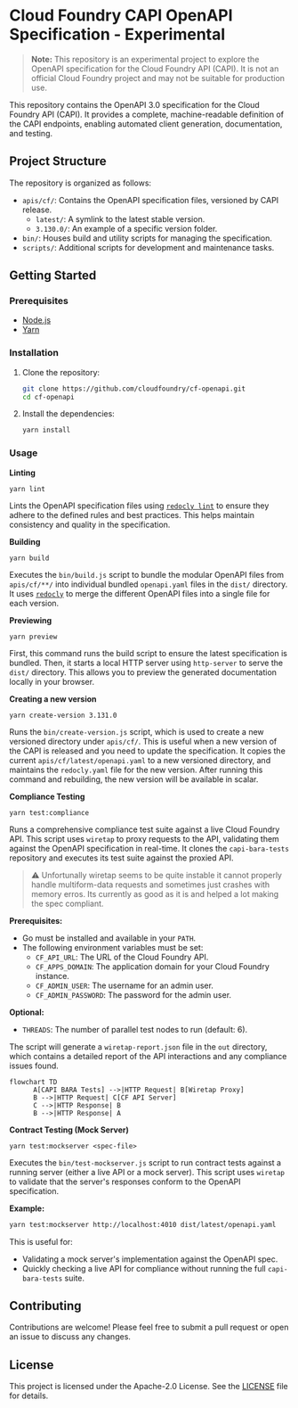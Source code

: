 # Cloud Foundry CAPI OpenAPI Specification - Experimental

> **Note:** This repository is an experimental project to explore the OpenAPI specification for the Cloud Foundry API (CAPI). It is not an official Cloud Foundry project and may not be suitable for production use.

This repository contains the OpenAPI 3.0 specification for the Cloud Foundry API (CAPI). It provides a complete, machine-readable definition of the CAPI endpoints, enabling automated client generation, documentation, and testing.

## Project Structure

The repository is organized as follows:

- `apis/cf/`: Contains the OpenAPI specification files, versioned by CAPI release.
  - `latest/`: A symlink to the latest stable version.
  - `3.130.0/`: An example of a specific version folder.
- `bin/`: Houses build and utility scripts for managing the specification.
- `scripts/`: Additional scripts for development and maintenance tasks.

## Getting Started

### Prerequisites

- [Node.js](https://nodejs.org/)
- [Yarn](https://yarnpkg.com/)

### Installation

1. Clone the repository:

   ```bash
   git clone https://github.com/cloudfoundry/cf-openapi.git
   cd cf-openapi
   ```

2. Install the dependencies:

   ```bash
   yarn install
   ```

### Usage

**Linting**

`yarn lint`

Lints the OpenAPI specification files using [`redocly lint`](https://github.com/Redocly/redocly-cli) to ensure they adhere to the defined rules and best practices. This helps maintain consistency and quality in the specification.

**Building**

`yarn build`

Executes the `bin/build.js` script to bundle the modular OpenAPI files from `apis/cf/**/` into individual bundled `openapi.yaml` files in the `dist/` directory. It uses [`redocly`](https://github.com/Redocly/redocly-cli) to merge the different OpenAPI files into a single file for each version.

**Previewing**

`yarn preview`

First, this command runs the build script to ensure the latest specification is bundled. Then, it starts a local HTTP server using `http-server` to serve the `dist/` directory. This allows you to preview the generated documentation locally in your browser.

**Creating a new version**

`yarn create-version 3.131.0`

Runs the `bin/create-version.js` script, which is used to create a new versioned directory under `apis/cf/`. This is useful when a new version of the CAPI is released and you need to update the specification. It copies the current `apis/cf/latest/openapi.yaml` to a new versioned directory, and maintains the `redocly.yaml` file for the new version. After running this command and rebuilding, the new version will be available in scalar.

**Compliance Testing**

`yarn test:compliance`

Runs a comprehensive compliance test suite against a live Cloud Foundry API. This script uses `wiretap` to proxy requests to the API, validating them against the OpenAPI specification in real-time. It clones the `capi-bara-tests` repository and executes its test suite against the proxied API.

> :warning: Unfortunally wiretap seems to be quite instable it cannot properly handle multiform-data requests and sometimes just crashes with memory erros. Its currently as good as it is and helped a lot making the spec compliant.

**Prerequisites:**

- Go must be installed and available in your `PATH`.
- The following environment variables must be set:
  - `CF_API_URL`: The URL of the Cloud Foundry API.
  - `CF_APPS_DOMAIN`: The application domain for your Cloud Foundry instance.
  - `CF_ADMIN_USER`: The username for an admin user.
  - `CF_ADMIN_PASSWORD`: The password for the admin user.

**Optional:**

- `THREADS`: The number of parallel test nodes to run (default: 6).

The script will generate a `wiretap-report.json` file in the `out` directory, which contains a detailed report of the API interactions and any compliance issues found.

```mermaid
flowchart TD
      A[CAPI BARA Tests] -->|HTTP Request| B[Wiretap Proxy]
      B -->|HTTP Request| C[CF API Server]
      C -->|HTTP Response| B
      B -->|HTTP Response| A
```

**Contract Testing (Mock Server)**

`yarn test:mockserver <spec-file>`

Executes the `bin/test-mockserver.js` script to run contract tests against a running server (either a live API or a mock server). This script uses `wiretap` to validate that the server's responses conform to the OpenAPI specification.

**Example:**

```bash
yarn test:mockserver http://localhost:4010 dist/latest/openapi.yaml
```

This is useful for:

- Validating a mock server's implementation against the OpenAPI spec.
- Quickly checking a live API for compliance without running the full `capi-bara-tests` suite.

## Contributing

Contributions are welcome! Please feel free to submit a pull request or open an issue to discuss any changes.

## License

This project is licensed under the Apache-2.0 License. See the [LICENSE](LICENSE) file for details.
